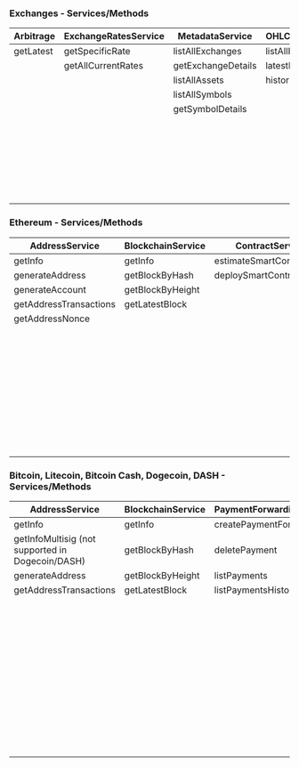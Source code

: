 ### Exchanges - Services/Methods


| Arbitrage  | ExchangeRatesService | MetadataService    | OHLCVService   | QuotesService                         | TradesService                              |             
| ---------- | -------------------- | ------------------ | -------------- | ------------------------------------- | ------------------------------------------ |  
| getLatest  | getSpecificRate      | listAllExchanges   | listAllPeriods | getLatestData                         | getLatestData                              |
|            | getAllCurrentRates   | getExchangeDetails | latestData     | getLatestDataByExchange               | getLatestDataBySymbol                      |
|            |                      | listAllAssets      | historicalData | getLatestDataByBaseAsset              | getLatestDataByExchange                    |
|            |                      | listAllSymbols     |                | getLatestDataByExchangeAssetsPair     | getLatestDataByAsset                       |
|            |                      | getSymbolDetails   |                | getHistoricalData                     | getLatestDataByAssetsPair                  |
|            |                      |                    |                | getHistoricalDataByExchange           | getLatestDataByExchangeAssetsPair          |
|            |                      |                    |                | getHistoricalDataByAsset              | tradesGetHistoricalData                    |
|            |                      |                    |                | getHistoricalDataByAssetsPair         | tradesGetHistoricalDataByExchange          |
|            |                      |                    |                | getHistoricalDataByExchangeAssetsPair | tradesGetHistoricalDataByAsset             |
|            |                      |                    |                |                                       | tradesGetHistoricalDataByAssetPair         |
|            |                      |                    |                |                                       | tradesGetHistoricalDataByExchangeAssetPair |


### Ethereum - Services/Methods


| AddressService         | BlockchainService | ContractService          | PaymentForwardingService | TokenService                  | TransactionService              | WebhookService                        |               
| ---------------------- | ----------------- | ------------------------ | ------------------------ | ----------------------------- | ------------------------------- | ------------------------------------- |  
| getInfo                | getInfo           | estimateSmartContractGas | createPaymentForwarding  | getAddressTokenBalance        | getTransaction                  | createNewBlockWebHook                 |
| generateAddress        | getBlockByHash    | deploySmartContract      | listPayments              | transferTokens                | getTransactionsByBlock          | createConfirmedTransactionWebHook     | 
| generateAccount        | getBlockByHeight  |                          | listPaymentsHistory       | getTokenTransactionsByAddress | getTransactionByBlockNumber     | createAddressTransactionWebHook       |
| getAddressTransactions | getLatestBlock    |                          | deletePayment            | getAddressTokenTransfers      | getTransactionByBlockHash       | createTransactionConfirmationsWebHook |
| getAddressNonce        |                   |                          |                          |                               | newTransaction                  | createTokenWebHook                    |
|                        |                   |                          |                          |                               | newAllTransaction               | createTxPoolWebHook                   |
|                        |                   |                          |                          |                               | newTransactionWithPrivateKey    | listAllHooks                          |
|                        |                   |                          |                          |                               | newAllTransactionWithPrivateKey | deleteWebHook                         |
|                        |                   |                          |                          |                               | sendTransaction                 |                                       |
|                        |                   |                          |                          |                               | pushTransaction                 |                                       |
|                        |                   |                          |                          |                               | estimateTransactionGas          |                                       |
|                        |                   |                          |                          |                               | getPendingTransactions          |                                       |
|                        |                   |                          |                          |                               | getQueuedTransactions           |                                       |
|                        |                   |                          |                          |                               | getTransactionsFee              |                                       |
    
                                
### Bitcoin, Litecoin, Bitcoin Cash, Dogecoin, DASH - Services/Methods


| AddressService                                   | BlockchainService | PaymentForwardingService | TransactionService         | WalletService             | WebhookService                        |               
| ------------------------------------------------ | ----------------- | ------------------------ | -------------------------- | ------------------------- | ------------------------------------- |  
| getInfo                                          | getInfo           | createPaymentForwarding  | getTransaction             | createWallet              | createNewBlockWebHook                 |
| getInfoMultisig (not supported in Dogecoin/DASH) | getBlockByHash    | deletePayment            | getTransactionIndexByBlock | createHDWallet            | createConfirmedTransactionWebHook     | 
| generateAddress                                  | getBlockByHeight  | listPayments              | getUnconfirmedTransactions | listWallets               | createAddressTransactionWebHook       |
| getAddressTransactions                           | getLatestBlock    | listPaymentsHistory       | decodeRawTransaction       | listHDWallets             | createTransactionConfirmationsWebHook |
|                                                  |                   |                          | createTransaction          | getWallet                 | listAllHooks                          |
|                                                  |                   |                          | signTransaction            | getHDWallet               | deleteWebHook                         |
|                                                  |                   |                          | sendTransaction            | addAddressToWallet        |                                       |
|                                                  |                   |                          | newTransaction             | generateAddressInWallet   |                                       |
|                                                  |                   |                          | createHDWalletTransaction  | generateAddressInHDWallet |                                       |
|                                                  |                   |                          | getTransactionsFee         | removeAddressFromWallet   |                                       |
|                                                  |                   |                          |                            | deleteWallet              |                                       |
|                                                  |                   |                          |                            | deleteHDWallet            |                                       |
|                                                  |                   |                          |                            | createXPub                |                                       |
|                                                  |                   |                          |                            | getXPubChangeAddresses    |                                       |
|                                                  |                   |                          |                            | getXPubReceiveAddresses   |                                       |
